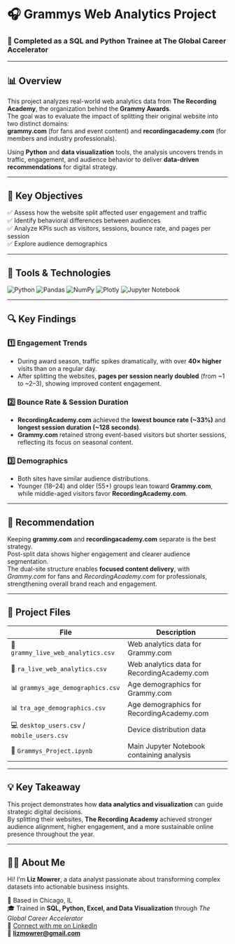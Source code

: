 # 🎧 Grammys Web Analytics Project  

### 🏫 Completed as a **SQL and Python Trainee** at The Global Career Accelerator

---

## 📊 Overview  
This project analyzes real-world web analytics data from **The Recording Academy**, the organization behind the **Grammy Awards**.  
The goal was to evaluate the impact of splitting their original website into two distinct domains:  
**grammy.com** (for fans and event content) and **recordingacademy.com** (for members and industry professionals).  

Using **Python** and **data visualization** tools, the analysis uncovers trends in traffic, engagement, and audience behavior to deliver **data-driven recommendations** for digital strategy.  

---

## 🧠 Key Objectives  
✅ Assess how the website split affected user engagement and traffic  
✅ Identify behavioral differences between audiences  
✅ Analyze KPIs such as visitors, sessions, bounce rate, and pages per session  
✅ Explore audience demographics 

---

## 🧰 Tools & Technologies  

![Python](https://img.shields.io/badge/Python-3776AB?logo=python&logoColor=white)
![Pandas](https://img.shields.io/badge/Pandas-150458?logo=pandas&logoColor=white)
![NumPy](https://img.shields.io/badge/NumPy-013243?logo=numpy&logoColor=white)
![Plotly](https://img.shields.io/badge/Plotly-3F4F75?logo=plotly&logoColor=white)
![Jupyter Notebook](https://img.shields.io/badge/Jupyter-F37626?logo=jupyter&logoColor=white)

---

## 🔍 Key Findings  

### 1️⃣ Engagement Trends  
- During award season, traffic spikes dramatically, with over **40× higher** visits than on a regular day.  
- After splitting the websites, **pages per session nearly doubled** (from ~1 to ~2–3), showing improved content engagement.  

### 2️⃣ Bounce Rate & Session Duration  
- **RecordingAcademy.com** achieved the **lowest bounce rate (~33%)** and **longest session duration (~128 seconds)**.  
- **Grammy.com** retained strong event-based visitors but shorter sessions, reflecting its focus on seasonal content.  

### 3️⃣ Demographics  
- Both sites have similar audience distributions.  
- Younger (18–24) and older (55+) groups lean toward **Grammy.com**, while middle-aged visitors favor **RecordingAcademy.com**.  

---

## 🧾 Recommendation  
Keeping **grammy.com** and **recordingacademy.com** separate is the best strategy.  
Post-split data shows higher engagement and clearer audience segmentation.  
The dual-site structure enables **focused content delivery**, with *Grammy.com* for fans and *RecordingAcademy.com* for professionals, strengthening overall brand reach and engagement.  

---

## 📂 Project Files  

| File | Description |
|------|--------------|
| 📄 `grammy_live_web_analytics.csv` | Web analytics data for Grammy.com |
| 📄 `ra_live_web_analytics.csv` | Web analytics data for RecordingAcademy.com |
| 📊 `grammys_age_demographics.csv` | Age demographics for Grammy.com |
| 📊 `tra_age_demographics.csv` | Age demographics for RecordingAcademy.com |
| 💻 `desktop_users.csv` / `mobile_users.csv` | Device distribution data |
| 📘 `Grammys_Project.ipynb` | Main Jupyter Notebook containing analysis |

---

## 💡 Key Takeaway  
This project demonstrates how **data analytics and visualization** can guide strategic digital decisions.  
By splitting their websites, **The Recording Academy** achieved stronger audience alignment, higher engagement, and a more sustainable online presence throughout the year.  

---

## 👩‍💻 About Me  

Hi! I’m **Liz Mowrer**, a data analyst passionate about transforming complex datasets into actionable business insights.  

📍 Based in Chicago, IL  
🎓 Trained in **SQL, Python, Excel, and Data Visualization** through *The Global Career Accelerator*  
🔗 [Connect with me on LinkedIn](https://www.linkedin.com/in/lizmowrer/)  
📧 **lizmowrer@gmail.com**

